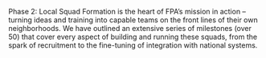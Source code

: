 Phase 2: Local Squad Formation is the heart of FPA’s mission in action – turning ideas and training into capable teams on the front lines of their own neighborhoods. We have outlined an extensive series of milestones (over 50) that cover every aspect of building and running these squads, from the spark of recruitment to the fine-tuning of integration with national systems.